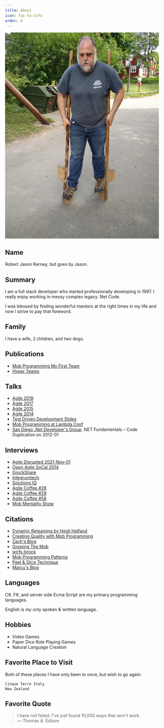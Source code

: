 ```yaml
---
title: About
icon: fas fa-info
order: 6
---
```


![Picture of Jason Kerney](/assets/img/me/MeOnStilts.jpg "Jason on Stilts at the Skansen Museum")


## Name

Robert Jason Kerney, but goes by Jason.

## Summary

I am a full stack developer who started professionally developing in 1997. I really enjoy working in messy complex legacy .Net Code.

I was blessed by finding wonderful mentors at the right times in my life and now I strive to pay that foreword.

## Family

I have a wife, 2 children, and two dogs.

## Publications

- [Mob Programming My First Team](https://www.agilealliance.org/resources/experience-reports/mob-programming-my-first-team/)
- [Hyper Teams](https://mobprogramming.org/hyper-teams/)

## Talks

- [Agile 2019](https://agile2019.sched.com/event/OD9x/prosperous-metrics-solving-the-scenarios-we-struggle-to-measure-zach-bonaker-jason-kerney)
- [Agile 2017](https://agile2017.sched.com/event/ATa7/facilitating-success-without-unicorns-jason-kerney)
- [Agile 2015](https://agile2015.sched.com/event/36zP/mob-programming-my-first-team-jason-kerney)
- [Agile 2014](https://agile2014.sched.com/event/1m7tglm/tackling-legacy-code-robert-kerney-llewellyn-falco)
- [Test Driven Development Slides](https://www.slideshare.net/llewellynfalco/test-driven-development-8229588)
- [Mob Programming at Lambda Conf](https://www.youtube.com/watch?v=hLDjnBVoXfg)
- [San Diego .Net Developer's Group](https://dev.azure.com/edf-re/SoftwareEngineering/_wiki/wikis/Software%20Engineering.wiki/61/Jason-Kerney) .NET Fundamentals – Code Duplication on 2012-01

## Interviews

- [Agile Disrupted 2021-Nov-01](https://agiledisrupted.com/f/hard-conversations)
- [Open Agile SoCal 2014](https://www.youtube.com/watch?v=lNsPW86HoOE)
- [GrockShare](https://www.grokshare.com/jason-kerneys-mob-programming-experience/)
- [Integrumtech](https://integrumtech.com/2011/09/jason-kerney-about-using-creative-processes-to-drive-development/)
- [Solutions IQ](https://www.solutionsiq.com/resource/agile-amped-podcast/debating-agile-and-metrics/)
- [Agile Coffee #28](https://agilecoffee.com/episode28/)
- [Agile Coffee #29](https://agilecoffee.com/episode29/)
- [Agile Coffee #58](https://agilecoffee.com/episode58/)
- [Mob Mentality Show](https://www.youtube.com/watch?v=xr0STSbJ3PE)

## Citations

- [Dynamic Reteaming by Heidi Helfand](https://www.amazon.com/Dynamic-Reteaming-Wisdom-Changing-Teams/dp/1492061298/ref=sr_1_1?crid=3RGHGB9FB5Y90&dchild=1&keywords=dynamic%20reteaming&qid=1611775360&sprefix=Dynamic%20Reteam%2Caps%2C246&sr=8-1)
- [Creating Quality with Mob Programming](http://uploads.pnsqc.org/2019/papers/Desmond-Creating-Quality-with-Mob-Programming.pdf)
- [Zach's Blog](https://agileoutloud.wordpress.com/2016/02/16/real-values-in-hiring/)
- [Growing The Mob](https://www.agilealliance.org/resources/experience-reports/growing-the-mob/)
- [wirfs-brock](http://wirfs-brock.com/blog/2015/05/12/life-in-the-mob/)
- [Mob Programming Patterns](https://github.com/michaelkeeling/mob-programming-patterns)
- [Peel & Slice Technique](https://www.youtube.com/watch?v=PY5msaYNPrI)
- [Marcu's Blog](https://www.marcusoft.net/2016/08/some-reflection-on-mob-programming.html)

## Languages

C#, F#, and server side Ecma Script are my primary programming languages.

English is my only spoken & written language.

## Hobbies

- Video Games
- Paper Dice Role Playing Games
- Natural Language Creation

## Favorite Place to Visit

Both of these places I have only been to once, but wish to go again:

    Cinque Terre Italy
    New Zealand

## Favorite Quote

> I have not failed. I've just found 10,000 ways that won't work.<br>
> ― Thomas A. Edison
